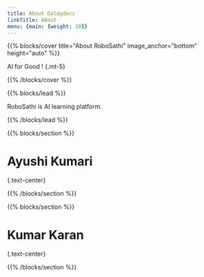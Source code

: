 ```yaml
---
title: About Goldydocs
linkTitle: About
menu: {main: {weight: 10}}
---
```


{{% blocks/cover title="About RoboSathi" image_anchor="bottom" height="auto" %}}

AI for Good !
{.mt-5}

{{% /blocks/cover %}}

{{% blocks/lead %}}

RoboSathi is AI learning platform.

{{% /blocks/lead %}}

{{% blocks/section %}}

# Ayushi Kumari
{.text-center}

{{% /blocks/section %}}

{{% blocks/section %}}

# Kumar Karan
{.text-center}

{{% /blocks/section %}}